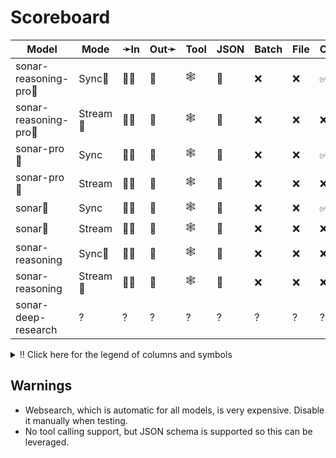 # Scoreboard

| Model                | Mode    | ➛In   | Out➛   | Tool | JSON | Batch | File | Cite | Text | Probs | Limits | Usage | Finish |
| -------------------- | ------- | ----- | ------ | ---- | ---- | ----- | ---- | ---- | ---- | ----- | ------ | ----- | ------ |
| sonar-reasoning-pro🥇 | Sync🧠   | 💬📸  | 💬     | 🕸️   | 📐    | ❌    | ❌   | ✅   | 📏    | ❌    | ❌     | ✅    | ✅     |
| sonar-reasoning-pro🥇 | Stream🧠 | 💬📸  | 💬     | 🕸️   | 📐    | ❌    | ❌   | ❌   | 📏    | ❌    | ❌     | ✅    | ✅     |
| sonar-pro🥈           | Sync    | 💬📸  | 💬     | 🕸️   | 📐    | ❌    | ❌   | ✅   | 📏    | ❌    | ❌     | ✅    | ✅     |
| sonar-pro🥈           | Stream  | 💬📸  | 💬     | 🕸️   | 📐    | ❌    | ❌   | ❌   | 📏    | ❌    | ❌     | ✅    | ✅     |
| sonar🥉               | Sync    | 💬📸  | 💬     | 🕸️   | 📐    | ❌    | ❌   | ✅   | 📏    | ❌    | ❌     | ✅    | ✅     |
| sonar🥉               | Stream  | 💬📸  | 💬     | 🕸️   | 📐    | ❌    | ❌   | ❌   | 📏    | ❌    | ❌     | ✅    | ✅     |
| sonar-reasoning      | Sync🧠   | 💬📸  | 💬     | 🕸️   | 📐    | ❌    | ❌   | ❌   | 📏    | ❌    | ❌     | ✅    | ✅     |
| sonar-reasoning      | Stream🧠 | 💬📸  | 💬     | 🕸️   | 📐    | ❌    | ❌   | ❌   | 📏    | ❌    | ❌     | ✅    | ✅     |
| sonar-deep-research  | ?       | ?     | ?      | ?    | ?    | ?     | ?    | ?    | ?    | ?     | ?      | ?     | ?      |
<details>
<summary>‼️ Click here for the legend of columns and symbols</summary>

- 🏠: Runs locally.
- Sync:   Runs synchronously, the reply is only returned once completely generated
- Stream: Streams the reply as it is generated. Occasionally less features are supported in this mode
- 🧠: Has chain-of-thought thinking process
    - Both redacted (Anthropic, Gemini, OpenAI) and explicit (Deepseek R1, Qwen3, etc)
    - Many models can be used in both mode. In this case they will have two rows, one with thinking and one
      without. It is frequent that certain functionalities are limited in thinking mode, like tool calling.
- ✅: Implemented and works great
- ❌: Not supported by genai. The provider may support it, but genai does not (yet). Please send a PR to add
  it!
- 💬: Text
- 📄: PDF: process a PDF as input, possibly with OCR
- 📸: Image: process an image as input; most providers support PNG, JPG, WEBP and non-animated GIF, or generate images
- 🎤: Audio: process an audio file (e.g. MP3, WAV, Flac, Opus) as input, or generate audio
- 🎥: Video: process a video (e.g. MP4) as input, or generate a video (e.g. Veo 3)
- 💨: Feature is flaky (Tool calling) or inconsistent (Usage is not always reported)
- 🌐: Country where the company is located
- Tool: Tool calling, using [genai.ToolDef](https://pkg.go.dev/github.com/maruel/genai#ToolDef); best is ✅🪨🕸️
		- 🪨: Tool calling can be forced; aka you can force the model to call a tool. This is great.
		- 🕸️: Web search
- JSON: ability to output JSON in free form, or with a forced schema specified as a Go struct
    - ✅: Supports both free form and with a schema
    - ☁️ :Supports only free form
		- 📐: Supports only a schema
- Batch: Process asynchronously batches during off peak hours at a discounts
- Text: Text features
    - '🌱': Seed option for deterministic output
    - '📏': MaxTokens option to cap the amount of returned tokens
    - '🛑': Stop sequence to stop generation when a token is generated
- File: Upload and store large files via a separate API
- Cite: Citation generation from a provided document, specially useful for RAG
- Probs: Return logprobs to analyse each token probabilities
- Limits: Returns the rate limits, including the remaining quota
</details>

## Warnings

- Websearch, which is automatic for all models, is very expensive. Disable it manually when testing.
- No tool calling support, but JSON schema is supported so this can be leveraged.
